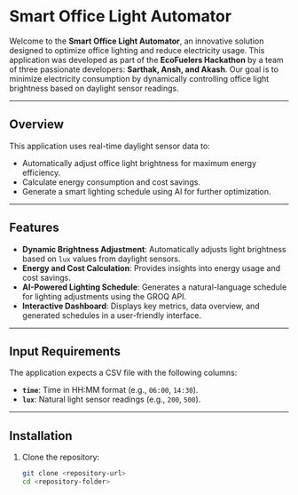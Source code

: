 # Smart Office Light Automator

Welcome to the **Smart Office Light Automator**, an innovative solution designed to optimize office lighting and reduce electricity usage. This application was developed as part of the **EcoFuelers Hackathon** by a team of three passionate developers: **Sarthak, Ansh, and Akash**. Our goal is to minimize electricity consumption by dynamically controlling office light brightness based on daylight sensor readings.

---

## Overview

This application uses real-time daylight sensor data to:
- Automatically adjust office light brightness for maximum energy efficiency.
- Calculate energy consumption and cost savings.
- Generate a smart lighting schedule using AI for further optimization.

---

## Features

- **Dynamic Brightness Adjustment**: Automatically adjusts light brightness based on `lux` values from daylight sensors.
- **Energy and Cost Calculation**: Provides insights into energy usage and cost savings.
- **AI-Powered Lighting Schedule**: Generates a natural-language schedule for lighting adjustments using the GROQ API.
- **Interactive Dashboard**: Displays key metrics, data overview, and generated schedules in a user-friendly interface.

---

## Input Requirements

The application expects a CSV file with the following columns:
- **`time`**: Time in HH:MM format (e.g., `06:00`, `14:30`).
- **`lux`**: Natural light sensor readings (e.g., `200`, `500`).

---

## Installation

1. Clone the repository:
   ```bash
   git clone <repository-url>
   cd <repository-folder>
